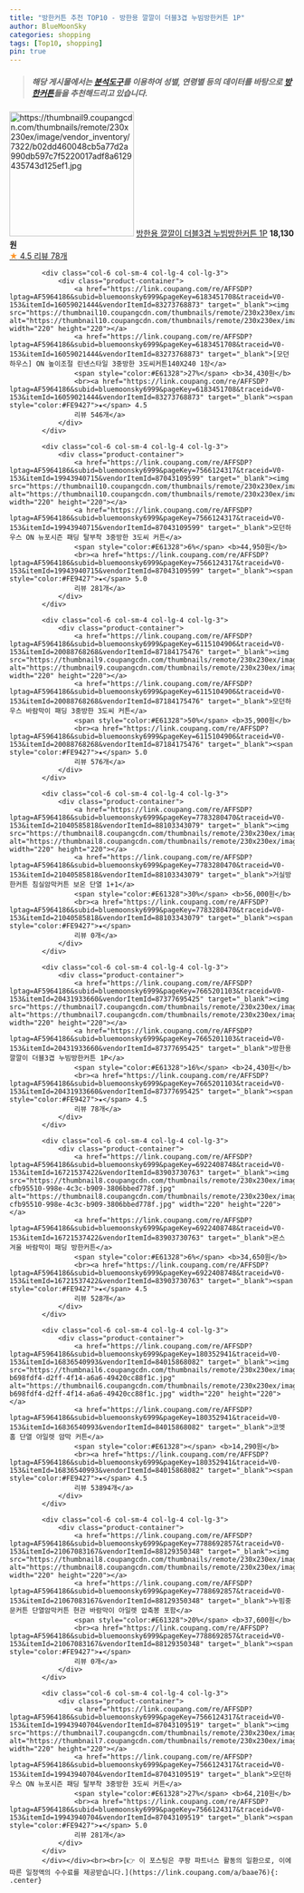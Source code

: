 ```yaml
---
title: "방한커튼 추천 TOP10 - 방한용 깔깔이 더블3겹 누빔방한커튼 1P"
author: BlueMoonSky
categories: shopping
tags: [Top10, shopping]
pin: true
---
```


> ##### 해당 게시물에서는 [**분석도구**](https://itemscout.io/)를 이용하여 **성별**, **연령별** 등의 데이터를 바탕으로 [**방한커튼**](https://link.coupang.com/a/baae76)들을 추천해드리고 있습니다.
<div class="container"><div class="row">
            <div class="col-6 col-sm-4 col-lg-4 col-lg-3">
                <div class="product-container">
                    <a href="https://link.coupang.com/re/AFFSDP?lptag=AF5964186&subid=bluemoonsky6999&pageKey=7665201103&traceid=V0-153&itemId=20431933664&vendorItemId=87377695376" target="_blank"><img src="https://thumbnail9.coupangcdn.com/thumbnails/remote/230x230ex/image/vendor_inventory/7322/b02dd460048cb5a77d2a990db597c7f5220017adf8a6129435743d125ef1.jpg" alt="https://thumbnail9.coupangcdn.com/thumbnails/remote/230x230ex/image/vendor_inventory/7322/b02dd460048cb5a77d2a990db597c7f5220017adf8a6129435743d125ef1.jpg" width="220" height="220"></a>
                    <a href="https://link.coupang.com/re/AFFSDP?lptag=AF5964186&subid=bluemoonsky6999&pageKey=7665201103&traceid=V0-153&itemId=20431933664&vendorItemId=87377695376" target="_blank">방한용 깔깔이 더블3겹 누빔방한커튼 1P</a>
                    <span style="color:#E61328"></span> <b>18,130원</b>
                    <br><a href="https://link.coupang.com/re/AFFSDP?lptag=AF5964186&subid=bluemoonsky6999&pageKey=7665201103&traceid=V0-153&itemId=20431933664&vendorItemId=87377695376" target="_blank"><span style="color:#FE9427">★</span> 4.5
                    리뷰 78개</a>
                </div>
            </div>
            
            <div class="col-6 col-sm-4 col-lg-4 col-lg-3">
                <div class="product-container">
                    <a href="https://link.coupang.com/re/AFFSDP?lptag=AF5964186&subid=bluemoonsky6999&pageKey=6183451708&traceid=V0-153&itemId=16059021444&vendorItemId=83273768873" target="_blank"><img src="https://thumbnail10.coupangcdn.com/thumbnails/remote/230x230ex/image/vendor_inventory/ee8a/833aaa3dbf85586b4c9a94304854464a554923d5f9bda85b9c8a754f5b90.jpg" alt="https://thumbnail10.coupangcdn.com/thumbnails/remote/230x230ex/image/vendor_inventory/ee8a/833aaa3dbf85586b4c9a94304854464a554923d5f9bda85b9c8a754f5b90.jpg" width="220" height="220"></a>
                    <a href="https://link.coupang.com/re/AFFSDP?lptag=AF5964186&subid=bluemoonsky6999&pageKey=6183451708&traceid=V0-153&itemId=16059021444&vendorItemId=83273768873" target="_blank">[모던하우스] ON 높이조절 린넨스타일 3중방한 3도씨커튼140X240 1장</a>
                    <span style="color:#E61328">27%</span> <b>34,430원</b>
                    <br><a href="https://link.coupang.com/re/AFFSDP?lptag=AF5964186&subid=bluemoonsky6999&pageKey=6183451708&traceid=V0-153&itemId=16059021444&vendorItemId=83273768873" target="_blank"><span style="color:#FE9427">★</span> 4.5
                    리뷰 546개</a>
                </div>
            </div>
            
            <div class="col-6 col-sm-4 col-lg-4 col-lg-3">
                <div class="product-container">
                    <a href="https://link.coupang.com/re/AFFSDP?lptag=AF5964186&subid=bluemoonsky6999&pageKey=7566124317&traceid=V0-153&itemId=19943940715&vendorItemId=87043109599" target="_blank"><img src="https://thumbnail10.coupangcdn.com/thumbnails/remote/230x230ex/image/rs_quotation_api/9zi3wxkf/0dea89d608e34b549f3116942f0ad30c.jpg" alt="https://thumbnail10.coupangcdn.com/thumbnails/remote/230x230ex/image/rs_quotation_api/9zi3wxkf/0dea89d608e34b549f3116942f0ad30c.jpg" width="220" height="220"></a>
                    <a href="https://link.coupang.com/re/AFFSDP?lptag=AF5964186&subid=bluemoonsky6999&pageKey=7566124317&traceid=V0-153&itemId=19943940715&vendorItemId=87043109599" target="_blank">모던하우스 ON 뉴포시즌 패딩 탈부착 3중방한 3도씨 커튼</a>
                    <span style="color:#E61328">6%</span> <b>44,950원</b>
                    <br><a href="https://link.coupang.com/re/AFFSDP?lptag=AF5964186&subid=bluemoonsky6999&pageKey=7566124317&traceid=V0-153&itemId=19943940715&vendorItemId=87043109599" target="_blank"><span style="color:#FE9427">★</span> 5.0
                    리뷰 281개</a>
                </div>
            </div>
            
            <div class="col-6 col-sm-4 col-lg-4 col-lg-3">
                <div class="product-container">
                    <a href="https://link.coupang.com/re/AFFSDP?lptag=AF5964186&subid=bluemoonsky6999&pageKey=6115104906&traceid=V0-153&itemId=20088768268&vendorItemId=87184175476" target="_blank"><img src="https://thumbnail9.coupangcdn.com/thumbnails/remote/230x230ex/image/rs_quotation_api/tbubqddj/c51be197b4f1403daffdb99f54e26d14.jpg" alt="https://thumbnail9.coupangcdn.com/thumbnails/remote/230x230ex/image/rs_quotation_api/tbubqddj/c51be197b4f1403daffdb99f54e26d14.jpg" width="220" height="220"></a>
                    <a href="https://link.coupang.com/re/AFFSDP?lptag=AF5964186&subid=bluemoonsky6999&pageKey=6115104906&traceid=V0-153&itemId=20088768268&vendorItemId=87184175476" target="_blank">모던하우스 바람막이 패딩 3중방한 3도씨 커튼</a>
                    <span style="color:#E61328">50%</span> <b>35,900원</b>
                    <br><a href="https://link.coupang.com/re/AFFSDP?lptag=AF5964186&subid=bluemoonsky6999&pageKey=6115104906&traceid=V0-153&itemId=20088768268&vendorItemId=87184175476" target="_blank"><span style="color:#FE9427">★</span> 5.0
                    리뷰 576개</a>
                </div>
            </div>
            
            <div class="col-6 col-sm-4 col-lg-4 col-lg-3">
                <div class="product-container">
                    <a href="https://link.coupang.com/re/AFFSDP?lptag=AF5964186&subid=bluemoonsky6999&pageKey=7783280470&traceid=V0-153&itemId=21040585818&vendorItemId=88103343079" target="_blank"><img src="https://thumbnail8.coupangcdn.com/thumbnails/remote/230x230ex/image/vendor_inventory/f284/08927504b2e447cbc00989734317dd90d62369ebf8872d1a33f0c580db74.jpg" alt="https://thumbnail8.coupangcdn.com/thumbnails/remote/230x230ex/image/vendor_inventory/f284/08927504b2e447cbc00989734317dd90d62369ebf8872d1a33f0c580db74.jpg" width="220" height="220"></a>
                    <a href="https://link.coupang.com/re/AFFSDP?lptag=AF5964186&subid=bluemoonsky6999&pageKey=7783280470&traceid=V0-153&itemId=21040585818&vendorItemId=88103343079" target="_blank">거실방한커튼 침실암막커튼 보온 단열 1+1</a>
                    <span style="color:#E61328">30%</span> <b>56,000원</b>
                    <br><a href="https://link.coupang.com/re/AFFSDP?lptag=AF5964186&subid=bluemoonsky6999&pageKey=7783280470&traceid=V0-153&itemId=21040585818&vendorItemId=88103343079" target="_blank"><span style="color:#FE9427">★</span> 
                    리뷰 0개</a>
                </div>
            </div>
            
            <div class="col-6 col-sm-4 col-lg-4 col-lg-3">
                <div class="product-container">
                    <a href="https://link.coupang.com/re/AFFSDP?lptag=AF5964186&subid=bluemoonsky6999&pageKey=7665201103&traceid=V0-153&itemId=20431933660&vendorItemId=87377695425" target="_blank"><img src="https://thumbnail7.coupangcdn.com/thumbnails/remote/230x230ex/image/vendor_inventory/f0d7/bda3cb50ad8a3103328de34b5bc8c1870b37d76d7ac7a7d4d12294af3fb0.jpg" alt="https://thumbnail7.coupangcdn.com/thumbnails/remote/230x230ex/image/vendor_inventory/f0d7/bda3cb50ad8a3103328de34b5bc8c1870b37d76d7ac7a7d4d12294af3fb0.jpg" width="220" height="220"></a>
                    <a href="https://link.coupang.com/re/AFFSDP?lptag=AF5964186&subid=bluemoonsky6999&pageKey=7665201103&traceid=V0-153&itemId=20431933660&vendorItemId=87377695425" target="_blank">방한용 깔깔이 더블3겹 누빔방한커튼 1P</a>
                    <span style="color:#E61328">16%</span> <b>24,430원</b>
                    <br><a href="https://link.coupang.com/re/AFFSDP?lptag=AF5964186&subid=bluemoonsky6999&pageKey=7665201103&traceid=V0-153&itemId=20431933660&vendorItemId=87377695425" target="_blank"><span style="color:#FE9427">★</span> 4.5
                    리뷰 78개</a>
                </div>
            </div>
            
            <div class="col-6 col-sm-4 col-lg-4 col-lg-3">
                <div class="product-container">
                    <a href="https://link.coupang.com/re/AFFSDP?lptag=AF5964186&subid=bluemoonsky6999&pageKey=6922408748&traceid=V0-153&itemId=16721537422&vendorItemId=83903730763" target="_blank"><img src="https://thumbnail8.coupangcdn.com/thumbnails/remote/230x230ex/image/retail/images/404113131117621-cfb95510-998e-4c3c-b909-3806bbed778f.jpg" alt="https://thumbnail8.coupangcdn.com/thumbnails/remote/230x230ex/image/retail/images/404113131117621-cfb95510-998e-4c3c-b909-3806bbed778f.jpg" width="220" height="220"></a>
                    <a href="https://link.coupang.com/re/AFFSDP?lptag=AF5964186&subid=bluemoonsky6999&pageKey=6922408748&traceid=V0-153&itemId=16721537422&vendorItemId=83903730763" target="_blank">몬스 겨울 바람막이 패딩 방한커튼</a>
                    <span style="color:#E61328">6%</span> <b>34,650원</b>
                    <br><a href="https://link.coupang.com/re/AFFSDP?lptag=AF5964186&subid=bluemoonsky6999&pageKey=6922408748&traceid=V0-153&itemId=16721537422&vendorItemId=83903730763" target="_blank"><span style="color:#FE9427">★</span> 4.5
                    리뷰 528개</a>
                </div>
            </div>
            
            <div class="col-6 col-sm-4 col-lg-4 col-lg-3">
                <div class="product-container">
                    <a href="https://link.coupang.com/re/AFFSDP?lptag=AF5964186&subid=bluemoonsky6999&pageKey=180352941&traceid=V0-153&itemId=16836540993&vendorItemId=84015868082" target="_blank"><img src="https://thumbnail6.coupangcdn.com/thumbnails/remote/230x230ex/image/retail/images/7981006129053386-b698fdf4-d2ff-4f14-a6a6-49420cc88f1c.jpg" alt="https://thumbnail6.coupangcdn.com/thumbnails/remote/230x230ex/image/retail/images/7981006129053386-b698fdf4-d2ff-4f14-a6a6-49420cc88f1c.jpg" width="220" height="220"></a>
                    <a href="https://link.coupang.com/re/AFFSDP?lptag=AF5964186&subid=bluemoonsky6999&pageKey=180352941&traceid=V0-153&itemId=16836540993&vendorItemId=84015868082" target="_blank">코멧 홈 단열 아일렛 암막 커튼</a>
                    <span style="color:#E61328"></span> <b>14,290원</b>
                    <br><a href="https://link.coupang.com/re/AFFSDP?lptag=AF5964186&subid=bluemoonsky6999&pageKey=180352941&traceid=V0-153&itemId=16836540993&vendorItemId=84015868082" target="_blank"><span style="color:#FE9427">★</span> 4.5
                    리뷰 53894개</a>
                </div>
            </div>
            
            <div class="col-6 col-sm-4 col-lg-4 col-lg-3">
                <div class="product-container">
                    <a href="https://link.coupang.com/re/AFFSDP?lptag=AF5964186&subid=bluemoonsky6999&pageKey=7788692857&traceid=V0-153&itemId=21067083167&vendorItemId=88129350348" target="_blank"><img src="https://thumbnail8.coupangcdn.com/thumbnails/remote/230x230ex/image/vendor_inventory/e8af/e7026d476b15e67b8ffea1c8fde9effb4668d9403ff02cbd7b40247afa6c.jpg" alt="https://thumbnail8.coupangcdn.com/thumbnails/remote/230x230ex/image/vendor_inventory/e8af/e7026d476b15e67b8ffea1c8fde9effb4668d9403ff02cbd7b40247afa6c.jpg" width="220" height="220"></a>
                    <a href="https://link.coupang.com/re/AFFSDP?lptag=AF5964186&subid=bluemoonsky6999&pageKey=7788692857&traceid=V0-153&itemId=21067083167&vendorItemId=88129350348" target="_blank">누빔중문커튼 단열암막커튼 현관 바람막이 아일렛 압축봉 포함</a>
                    <span style="color:#E61328">20%</span> <b>37,600원</b>
                    <br><a href="https://link.coupang.com/re/AFFSDP?lptag=AF5964186&subid=bluemoonsky6999&pageKey=7788692857&traceid=V0-153&itemId=21067083167&vendorItemId=88129350348" target="_blank"><span style="color:#FE9427">★</span> 
                    리뷰 0개</a>
                </div>
            </div>
            
            <div class="col-6 col-sm-4 col-lg-4 col-lg-3">
                <div class="product-container">
                    <a href="https://link.coupang.com/re/AFFSDP?lptag=AF5964186&subid=bluemoonsky6999&pageKey=7566124317&traceid=V0-153&itemId=19943940704&vendorItemId=87043109519" target="_blank"><img src="https://thumbnail7.coupangcdn.com/thumbnails/remote/230x230ex/image/rs_quotation_api/sufc2odk/abe0a80742694b758a4143fa8391f4ad.jpg" alt="https://thumbnail7.coupangcdn.com/thumbnails/remote/230x230ex/image/rs_quotation_api/sufc2odk/abe0a80742694b758a4143fa8391f4ad.jpg" width="220" height="220"></a>
                    <a href="https://link.coupang.com/re/AFFSDP?lptag=AF5964186&subid=bluemoonsky6999&pageKey=7566124317&traceid=V0-153&itemId=19943940704&vendorItemId=87043109519" target="_blank">모던하우스 ON 뉴포시즌 패딩 탈부착 3중방한 3도씨 커튼</a>
                    <span style="color:#E61328">27%</span> <b>64,210원</b>
                    <br><a href="https://link.coupang.com/re/AFFSDP?lptag=AF5964186&subid=bluemoonsky6999&pageKey=7566124317&traceid=V0-153&itemId=19943940704&vendorItemId=87043109519" target="_blank"><span style="color:#FE9427">★</span> 5.0
                    리뷰 281개</a>
                </div>
            </div>
            </div></div><br><br>[👉 이 포스팅은 쿠팡 파트너스 활동의 일환으로, 이에 따른 일정액의 수수료를 제공받습니다.](https://link.coupang.com/a/baae76){: .center}